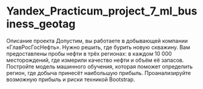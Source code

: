 # Yandex_Practicum_project_7_ml_business_geotag

Описание проекта
Допустим, вы работаете в добывающей компании «ГлавРосГосНефть». Нужно решить, где бурить новую скважину.
Вам предоставлены пробы нефти в трёх регионах: в каждом 10 000 месторождений, где измерили качество нефти и объём её запасов. Постройте модель машинного обучения, которая поможет определить регион, где добыча принесёт наибольшую прибыль. Проанализируйте возможную прибыль и риски техникой Bootstrap.
